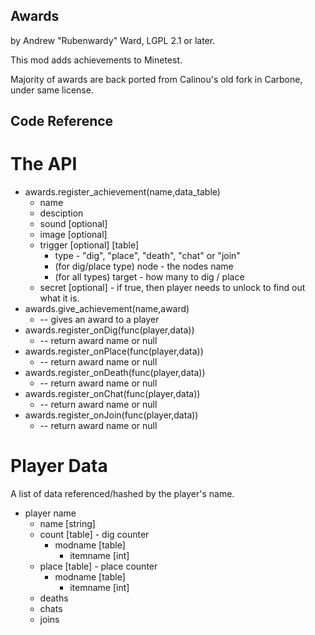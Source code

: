 Awards
------

by Andrew "Rubenwardy" Ward, LGPL 2.1 or later.

This mod adds achievements to Minetest.

Majority of awards are back ported from Calinou's
old fork in Carbone, under same license.


Code Reference
--------------

The API
=======
* awards.register_achievement(name,data_table)
	* name
	* desciption
	* sound [optional]
	* image [optional]
	* trigger [optional] [table]
		* type - "dig", "place", "death", "chat" or "join"
		* (for dig/place type) node - the nodes name
		* (for all types) target - how many to dig / place
	* secret [optional] - if true, then player needs to unlock to find out what it is.
* awards.give_achievement(name,award)
	* -- gives an award to a player
* awards.register_onDig(func(player,data))
	* -- return award name or null
* awards.register_onPlace(func(player,data))
	* -- return award name or null
* awards.register_onDeath(func(player,data))
	* -- return award name or null
* awards.register_onChat(func(player,data))
	* -- return award name or null
* awards.register_onJoin(func(player,data))
	* -- return award name or null


Player Data
===========

A list of data referenced/hashed by the player's name.
* player name
	* name [string]
	* count [table] - dig counter
		* modname [table]
			* itemname [int]
	* place [table] - place counter
		* modname [table]
			* itemname [int]
	* deaths
	* chats
	* joins
